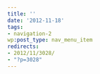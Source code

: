 ```yaml
---
title: ''
date: '2012-11-18'
tags:
- navigation-2
wp:post_type: nav_menu_item
redirects:
- 2012/11/3028/
- "?p=3028"
---
```


